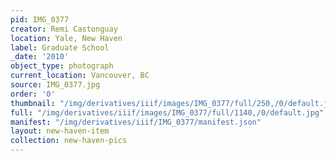 ```yaml
---
pid: IMG_0377
creator: Remi Castonguay
location: Yale, New Haven
label: Graduate School
_date: '2010'
object_type: photograph
current_location: Vancouver, BC
source: IMG_0377.jpg
order: '0'
thumbnail: "/img/derivatives/iiif/images/IMG_0377/full/250,/0/default.jpg"
full: "/img/derivatives/iiif/images/IMG_0377/full/1140,/0/default.jpg"
manifest: "/img/derivatives/iiif/IMG_0377/manifest.json"
layout: new-haven-item
collection: new-haven-pics
---
```

